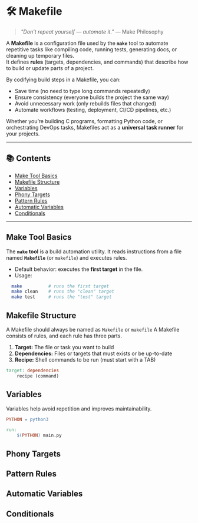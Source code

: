 # 🛠️ Makefile

> _"Don’t repeat yourself — automate it."_ — Make Philosophy  

A **Makefile** is a configuration file used by the **`make`** tool to automate repetitive tasks like compiling code, running tests, generating docs, or cleaning up temporary files.  
It defines **rules** (targets, dependencies, and commands) that describe how to build or update parts of a project.  

By codifying build steps in a Makefile, you can:  

- Save time (no need to type long commands repeatedly)  
- Ensure consistency (everyone builds the project the same way)  
- Avoid unnecessary work (only rebuilds files that changed)  
- Automate workflows (testing, deployment, CI/CD pipelines, etc.)  

Whether you’re building C programs, formatting Python code, or orchestrating DevOps tasks, Makefiles act as a **universal task runner** for your projects.  

---

## 📚 Contents

- [Make Tool Basics](#make-tool-basics)
- [Makefile Structure](#makefile-structure)
- [Variables](#variables)
- [Phony Targets](#phony-targets)
- [Pattern Rules](#pattern-rules)
- [Automatic Variables](#automatic-variables)
- [Conditionals](#conditionals)

---

## Make Tool Basics

The **`make` tool** is a build automation utility. It reads instructions from a file named **`Makefile`** (or `makefile`) and executes rules.  

- Default behavior: executes the **first target** in the file.  
- Usage:

```bash
  make          # runs the first target
  make clean    # runs the "clean" target
  make test     # runs the "test" target
```

## Makefile Structure

A Makefile should always be named as `Makefile` or `makefile`
A Makefile consists of rules, and each rule has three parts.

1. **Target:** The file or task you want to build
2. **Dependencies:** Files or targets that must exists or be up-to-date
3. **Recipe:** Shell commands to be run (must start with a TAB)

```makefile
target: dependencies
    recipe (command)

```

## Variables

Variables help avoid repetition and improves maintainability.

```makefile
PYTHON = python3

run:
    $(PYTHON) main.py
```

## Phony Targets

## Pattern Rules

## Automatic Variables

## Conditionals
